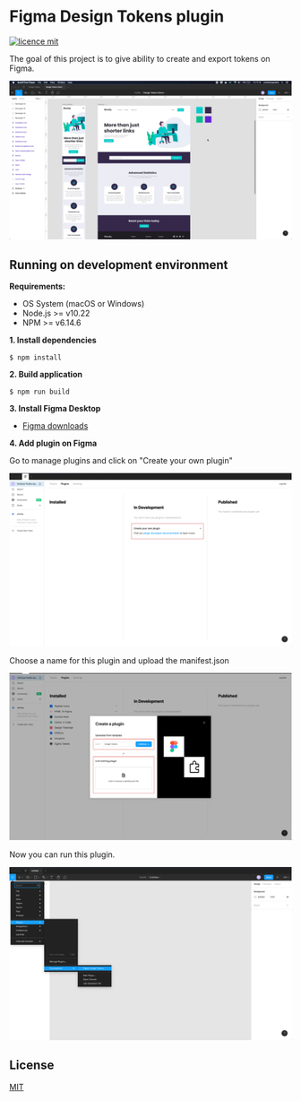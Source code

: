 # Figma Design Tokens plugin

[![licence mit](https://img.shields.io/badge/licence-MIT-blue.svg)](https://github.com/vinicius-pretto/figma-design-tokens-plugin/blob/master/LICENSE.md)

The goal of this project is to give ability to create and export tokens on Figma.

![Figma Design Tokens plugin](figma-plugin.gif)

## Running on development environment

**Requirements:**

- OS System (macOS or Windows)
- Node.js >= v10.22
- NPM >= v6.14.6

**1. Install dependencies**

```
$ npm install
```

**2. Build application**

```
$ npm run build
```

**3. Install Figma Desktop**

- [Figma downloads](https://www.figma.com/downloads/)

**4. Add plugin on Figma**

Go to manage plugins and click on "Create your own plugin"

![Figma plugins page](src/ui/img/figma-plugins-page.png)

Choose a name for this plugin and upload the manifest.json

![Figma plugins page](src/ui/img/figma-create-plugin-page.png)

Now you can run this plugin.

![Figma plugin](src/ui/img/figma-plugin.png)

## License

[MIT](https://github.com/vinicius-pretto/figma-design-tokens-plugin/blob/master/LICENSE.md)
